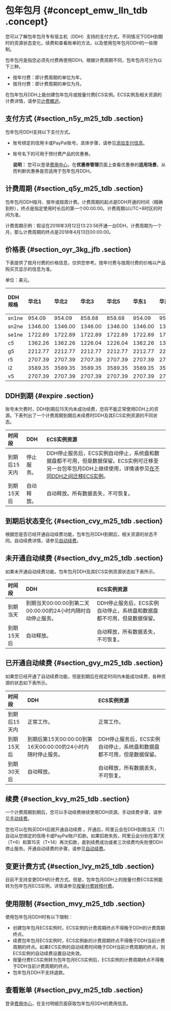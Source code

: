 # 包年包月 {#concept_emw_lln_tdb .concept}

您可以了解包年包月专有宿主机（DDH）支持的支付方式，不同情况下DDH到期时的资源状态变化，续费和查看账单的方法，以及使用包年包月DDH的一些限制。

包年包月是指您必须先付费再使用DDH。根据计费周期不同，包年包月可分为以下三种。

-   按年付费：即计费周期的单位为年。
-   按月付费：即计费周期的单位为月。

在包年包月DDH上能创建包年包月或按量付费ECS实例。ECS实例及相关资源的计费详情，请参见[计费概述](../../../../intl.zh-CN/产品定价/计费概览.md#)。

## 支付方式 {#section_n5y_m25_tdb .section}

包年包月DDH支持以下支付方式。

-   账号绑定的信用卡或PayPal账号。具体步骤，请参见[添加支付信息](https://www.alibabacloud.com/help/zh/doc-detail/50517.html)。
-   账号名下的可用于预付费产品的优惠券。

    **说明：** 您可以登录[费用中心](https://billing.console.aliyun.com/#/expense/outline)，在**优惠券管理**页面上查看优惠券的**适用场景**，从而判断优惠券是否适用于包年包月DDH。


## 计费周期 {#section_q5y_m25_tdb .section}

包年包月DDH按月、按年或按周计费。计费周期的起点是DDH开通的时间（精确到秒），终点是指定使用时长后的第一个00:00:00。计费周期以UTC+8时区的时间为准。

计费周期示例：假设在2018年3月12日13:23:56开通一台DDH，计费周期为一个月，那么计费周期的终点是2018年4月13日00:00:00。

## 价格表 {#section_oyr_3kg_jfb .section}

下表提供了按月付费的价格信息，仅供您参考。按年付费与按周付费的价格以产品购买页显示的信息为准。

单位：美元。

|DDH规格|华北1|华北2|华北3|华北5|华东1|华东2|华南1|美国西部1（硅谷）|美国东部1（弗吉尼亚）|亚太东南1（新加坡）|中国香港|亚太东北1（东京）|欧洲中部1（法兰克福）|中东东部1（迪拜）|亚太东南2（悉尼）|亚太东南3（吉隆坡）|亚太南部1（孟买）|亚太东南5（雅加达）|
|:----|:--|:--|:--|:--|:--|:--|:--|:--------|:----------|:---------|:---|:--------|:----------|:--------|:--------|:---------|:--------|:---------|
|sn1ne|954.09|954.09|858.68|858.68|954.09|954.09|954.09|1705.68|1264.21|1585.28|1585.28|1806.02|1557.79|1869.35|1685.62|1506.02|1294.83|1585.28|
|sn2ne|1346.00|1346.00|1346.00|1346.00|1346.00|1346.00|1346.00|1908.50|1449.06|1815.97|1815.97|2035.61|1914.25|2297.12|1963.25|1725.17|1397.47|1815.97|
|se1ne|1722.89|1722.89|1722.89|1722.89|1722.89|1722.89|1722.89|2334.46|2087.06|2516.05|2516.05|2481.97|2481.97|2978.37|2481.97|2390.26|1947.51|2516.05|
|c5|1362.26|1362.26|1226.04|1226.04|1362.26|1362.26|1362.26|2372.57|1758.49|2198.15|2198.15|2519.10|2198.15|2637.79|2198.15|2088.25|1891.11|2198.15|
|g5|2212.77|2212.77|2212.77|2212.77|2212.77|2212.77|2212.77|3004.99|2188.82|2745.30|2745.30|3079.19|2893.69|3472.44|2893.69|2608.05|2311.94|2745.30|
|r5|2707.39|2707.39|2707.39|2707.39|2707.39|2707.39|2707.39|3301.78|2967.89|3561.47|3561.47|3561.47|3561.47|4273.76|3561.47|3383.40|3042.74|3561.47|
|i2|3589.35|3589.35|3589.35|3589.35|3589.35|3589.35|3589.35|3600.96|3265.24|3905.88|3905.88|3784.00|3845.16|4614.28|3905.88|3710.96|3722.84|3905.88|
|v5|2707.39|2707.39|2707.39|2707.39|2707.39|2707.39|2707.39|3301.78|2967.89|3561.47|3561.47|3561.47|3561.47|4273.76|3561.47|3383.40|3042.74|3561.47|

## DDH到期 {#expire .section}

账号未欠费时，DDH到期后15天内未成功续费，您将不能正常使用DDH上的资源。下表列出了一个计费周期到期后未续费时DDH及其ECS实例资源的不同状态。

|时间段|DDH|ECS实例资源|
|:--|:--|:------|
|到期后15天内|停止服务。|DDH停止服务后，ECS实例自动停止，系统盘和数据盘都不可用，但是数据保留。ECS实例可迁移至另一台包年包月DDH上继续使用，详情请参见[在不同DDH之间迁移ECS实例](../../../../intl.zh-CN/用户指南/在不同DDH之间迁移ECS实例.md#)。|
|到期15天后|自动释放。|自动释放。所有数据丢失，不可恢复。|

## 到期后状态变化 {#section_cvy_m25_tdb .section}

根据您是否已经开通自动续费功能，包年包月DDH到期后，相关资源的状态不同。自动续费详情，请参见[自动续费](../../../../intl.zh-CN/用户指南/自动续费DDH.md#)。

## 未开通自动续费 {#section_dvy_m25_tdb .section}

如果未开通自动续费功能，包年包月DDH及其ECS实例资源状态如下表所示。

|时间段|DDH|ECS实例资源|
|:--|:--|:------|
|到期当天|到期当天00:00:00到第二天00:00:00的24小时内随时自动停止服务。|DDH停止服务后，ECS实例自动停止，系统盘和数据盘都不可用，但是数据保留。|
|到期15天后|自动释放。|自动释放，所有数据丢失，不可恢复。|

## 已开通自动续费 {#section_gvy_m25_tdb .section}

如果您已经开通了自动续费功能，但是到期后在规定时间内未能成功续费，各种资源的状态如下表所示。

|时间段|DDH|ECS实例资源|
|:--|:--|:------|
|到期后15天内|正常工作。|正常工作。|
|到期15天后|到期后第15天00:00:00到第16天00:00:00的24小时内随时停止服务。|DDH停止服务后，ECS实例自动停止，系统盘和数据盘都不可用，但是数据保留。|
|到期30天后|自动释放。|自动释放，所有数据丢失，不可恢复。|

## 续费 {#section_kvy_m25_tdb .section}

一个计费周期到期后，您可以手动续费继续使用DDH资源。手动续费步骤，请参见[手动续费](../../../../intl.zh-CN/用户指南/手动续费DDH.md#)。

您也可以在购买DDH后就开通自动续费 。开通后，阿里云会在DDH到期当天（T）自动从您绑定的信用卡或PayPal账户扣款。如果扣款失败，阿里云会分别在第7天（T+6）和第15天（T+14）再次扣款，直到续费成功或者三次续费均失败使DDH停止服务。开通自动续费的步骤，请参见[自动续费](../../../../intl.zh-CN/用户指南/自动续费DDH.md#)。

## 变更计费方式 {#section_lvy_m25_tdb .section}

目前不支持变更DDH的计费方式。但是，包年包月DDH上的按量付费ECS实例能转为包年包月ECS实例，详情请参见[按量付费转预付费](../../../../intl.zh-CN/产品定价/按量付费转预付费.md#)。

## 使用限制 {#section_mvy_m25_tdb .section}

使用包年包月DDH时有以下限制：

-   创建包年包月ECS实例时，ECS实例的计费周期终点不得晚于DDH的计费周期终点。
-   续费包年包月ECS实例时，ECS实例新的计费周期终点不得晚于DDH当前计费周期的终点。如果ECS实例的自动续费时间晚于DDH当前计费周期的终点，则ECS实例的自动续费设置自动失效。
-   按量付费ECS实例转为包年包月ECS实例后，ECS实例的计费周期终点不得晚于DDH当前计费周期的终点。
-   包年包月DDH不支持退款。

## 查看账单 {#section_pvy_m25_tdb .section}

登录[费用中心](https://billing.console.aliyun.com/#/expense/outline)，在支付明细页面获取包年包月DDH的费用信息。

